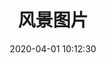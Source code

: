 ---
title: 风景图片
date: 2020-04-01 10:12:30
type: "gallery"
layout: "gallery"
img: https://xm142.gitee.io/images/134.jpg
---